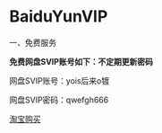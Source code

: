 # BaiduYunVIP
一、免费服务

**免费网盘SVIP账号如下：不定期更新密码**

网盘SVIP账号：yois后来o镀

网盘SVIP密码：qwefgh666

[淘宝购买](https://item.taobao.com/item.htm?ft=t&id=614142250531)
